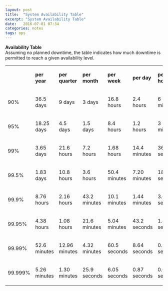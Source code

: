 ```yaml
---
layout: post
title:  "System Availability Table"
excerpt: "System Availability Table"
date:   2016-07-01 07:34
categories: notes
tags: ops
---
```

**Availability Table**  
 Assuming no planned downtime, the table indicates how much downtime is permitted to reach a given availability level.
 
<table>
<tbody>
<tr>
<td><p>&nbsp;</p></td>
<td><p><strong>per year</strong></p></td>
<td><p><strong>per quarter</strong></p></td>
<td><p><strong>per month</strong></p></td>
<td><p><strong>per week</strong></p></td>
<td><p><strong>per day</strong></p></td>
<td><p><strong>per hour</strong></p></td>
</tr>
<tr>
<td><p>90%</p></td>
<td><p>36.5 days</p></td>
<td><p>9 days</p></td>
<td><p>3 days</p></td>
<td><p>16.8 hours</p></td>
<td><p>2.4 hours</p></td>
<td><p>6 minutes</p></td>
</tr>
<tr>
<td><p>95%</p></td>
<td><p>18.25 days</p></td>
<td><p>4.5 days</p></td>
<td><p>1.5 days</p></td>
<td><p>8.4 hours</p></td>
<td><p>1.2 hours</p></td>
<td><p>3 minutes</p></td>
</tr>
<tr>
<td><p>99%</p></td>
<td><p>3.65 days</p></td>
<td><p>21.6 hours</p></td>
<td><p>7.2 hours</p></td>
<td><p>1.68 hours</p></td>
<td><p>14.4 minutes</p></td>
<td><p>36 seconds</p></td>
</tr>
<tr>
<td><p>99.5%</p></td>
<td><p>1.83 days</p></td>
<td><p>10.8 hours</p></td>
<td><p>3.6 hours</p></td>
<td><p>50.4 minutes</p></td>
<td><p>7.20 minutes</p></td>
<td><p>18 seconds</p></td>
</tr>
<tr>
<td><p>99.9%</p></td>
<td><p>8.76 hours</p></td>
<td><p>2.16 hours</p></td>
<td><p>43.2 minutes</p></td>
<td><p>10.1 minutes</p></td>
<td><p>1.44 minutes</p></td>
<td><p>3.6 seconds</p></td>
</tr>
<tr>
<td><p>99.95%</p></td>
<td><p>4.38 hours</p></td>
<td><p>1.08 hours</p></td>
<td><p>21.6 minutes</p></td>
<td><p>5.04 minutes</p></td>
<td><p>43.2 seconds</p></td>
<td><p>1.8 seconds</p></td>
</tr>
<tr>
<td><p>99.99%</p></td>
<td><p>52.6 minutes</p></td>
<td><p>12.96 minutes</p></td>
<td><p>4.32 minutes</p></td>
<td><p>60.5 seconds</p></td>
<td><p>8.64 seconds</p></td>
<td><p>0.36 seconds</p></td>
</tr>
<tr>
<td><p>99.999%</p></td>
<td><p>5.26 minutes</p></td>
<td><p>1.30 minutes</p></td>
<td><p>25.9 seconds</p></td>
<td><p>6.05 seconds</p></td>
<td><p>0.87 seconds</p></td>
<td><p>0.04 seconds</p></td>
</tr>
</tbody>
</table>
